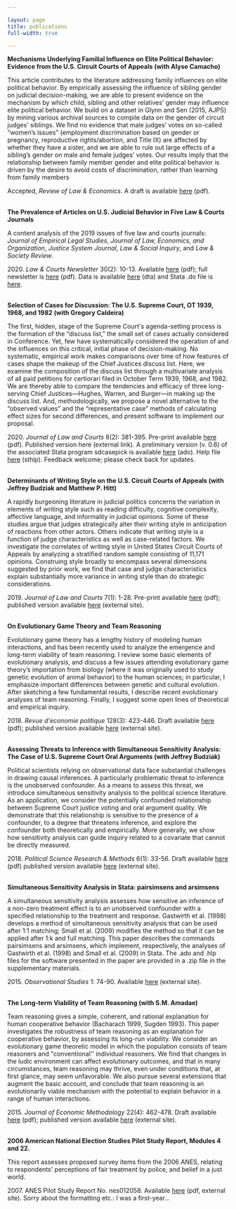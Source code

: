 ```yaml
---

layout: page
title: publications
full-width: true

---
```


**Mechanisms Underlying Familial Influence on Elite Political Behavior: Evidence from the U.S. Circuit Courts of Appeals (with Alyse Camacho)**

This article contributes to the literature addressing family influences on elite political behavior. By empirically assessing the influence of sibling gender on judicial decision-making, we are able to present evidence on the mechanism by which child, sibling and other relatives’ gender may influence elite political behavior. We build on a dataset in Glynn and Sen (2015, AJPS) by mining various archival sources to compile data on the gender of circuit judges’ siblings. We find no evidence that male judges’ votes on so-called “women’s issues” (employment discrimination based on gender or pregnancy, reproductive rights/abortion, and Title IX) are affected by whether they have a sister, and we are able to rule out large effects of a sibling’s gender on male and female judges’ votes. Our results imply that the relationship between family member gender and elite political behavior is driven by the desire to avoid costs of discrimination, rather than learning from family members

Accepted, *Review of Law & Economics*. A draft is available [here](https://raw.githubusercontent.com/dlempert/dlempert.github.io/master/docs/siblings_ol.pdf) (pdf).
<br/><br/>

**The Prevalence of Articles on U.S. Judicial Behavior in Five Law & Courts Journals**

A content analysis of the 2019 issues of five law and courts journals: *Journal of Empirical Legal Studies*, *Journal of Law, Economics, and Organization*, *Justice System Journal*, *Law & Social Inquiry*, and *Law & Society Review*.

2020\. *Law & Courts Newsletter* 30(2): 10-13. Available [here](https://raw.githubusercontent.com/dlempert/dlempert.github.io/master/docs/cts_journals_ol.pdf) (pdf); full newsletter is [here](https://raw.githubusercontent.com/dlempert/dlempert.github.io/master/docs/lcn_fa2020.pdf) (pdf).
Data is available [here](https://drive.google.com/file/d/1D7gGknOUdAiatTGcAuwwYbiSpC5U6xh9/view?usp=sharing) (dta) and Stata .do file is [here](https://drive.google.com/file/d/1uZd3fyYZi95Nfz0-GCgyNxCk62TtL88g/view?usp=sharing).
<br/><br/>


**Selection of Cases for Discussion: The U.S. Supreme Court, OT 1939, 1968, and 1982 (with Gregory Caldeira)**

The first, hidden, stage of the Supreme Court's agenda-setting process is the formation of the “discuss list,” the small set of cases actually considered in Conference. Yet, few have systematically considered the operation of and the influences on this critical, initial phase of decision-making. No systematic, empirical work makes comparisons over time of how features of cases shape the makeup of the Chief Justices discuss list. Here, we examine the composition of the discuss list through a multivariate analysis of all paid petitions for certiorari filed in October Term 1939, 1968, and 1982. We are thereby able to compare the tendencies and efficacy of three long-serving Chief Justices—Hughes, Warren, and Burger—in making up the discuss list. And, methodologically, we propose a novel alternative to the “observed values” and the “representative case” methods of calculating effect sizes for second differences, and present software to implement our proposal.

2020\. *Journal of Law and Courts* 8(2): 381-395.  Pre-print available [here](https://raw.githubusercontent.com/dlempert/dlempert.github.io/master/docs/discuss_list_ol.pdf) (pdf).  Published version here (external link).
A preliminary version (v. 0.6) of the associated Stata program sdcasepick is available [here](https://raw.githubusercontent.com/dlempert/dlempert.github.io/master/docs/sdcasepick.ado) (ado).  Help file [here](https://raw.githubusercontent.com/dlempert/dlempert.github.io/master/docs/sdcasepick.sthlp) (sthlp).  Feedback welcome; please check back for updates.
<br/><br/>


**Determinants of Writing Style on the U.S. Circuit Courts of Appeals (with Jeffrey Budziak and Matthew P. Hitt)**

A rapidly burgeoning literature in judicial politics concerns the variation in elements of writing style such as reading difficulty, cognitive complexity, affective language, and informality in judicial opinions. Some of these studies argue that judges strategically alter their writing style in anticipation of reactions from other actors. Others indicate that writing style is a function of judge characteristics as well as case-related factors. We investigate the correlates of writing style in United States Circuit Courts of Appeals by analyzing a stratified random sample consisting of 11,171 opinions. Construing style broadly to encompass several dimensions suggested by prior work, we find that case and judge characteristics explain substantially more variance in writing style than do strategic considerations.

2019\. *Journal of Law and Courts* 7(1): 1-28.  Pre-print available [here](https://raw.githubusercontent.com/dlempert/dlempert.github.io/master/docs/determinants_ol.pdf) (pdf); published version available [here](https://www.journals.uchicago.edu/doi/abs/10.1086/701128) (external site).
<br/><br/>

**On Evolutionary Game Theory and Team Reasoning**

Evolutionary game theory has a lengthy history of modeling human interactions, and has been recently used to analyze the emergence and long-term viability of team reasoning. I review some basic elements of evolutionary analysis, and discuss a few issues attending evolutionary game theory’s importation from biology (where it was originally used to study genetic evolution of animal behavior) to the human sciences; in particular, I emphasize important differences between genetic and cultural evolution. After sketching a few fundamental results, I describe recent evolutionary analyses of team reasoning. Finally, I suggest some open lines of theoretical and empirical inquiry.

2018\. *Revue d'economie politique* 128(3): 423-446.  Draft available [here](https://raw.githubusercontent.com/dlempert/dlempert.github.io/master/docs/egt_tr_ol.pdf) (pdf); published version available [here](https://www.cairn.info/resume.php?ID_ARTICLE=REDP_283_0423) (external site).
<br/><br/>


**Assessing Threats to Inference with Simultaneous Sensitivity Analysis: The Case of U.S. Supreme Court Oral Arguments (with Jeffrey Budziak)**

Political scientists relying on observational data face substantial challenges in drawing causal inferences.  A particularly problematic threat to inference is the unobserved confounder. As a means to assess this threat, we introduce simultaneous sensitivity analysis to the political science literature. As an application, we consider the potentially confounded relationship between Supreme Court justice voting and oral argument quality. We demonstrate that this relationship is sensitive to the presence of a confounder, to a degree that threatens inference, and explore the confounder both theoretically and empirically. More generally, we show how sensitivity analysis can guide inquiry related to a covariate that cannot be directly measured.

2018\. *Political Science Research & Methods* 6(1): 33-56. Draft available [here](https://raw.githubusercontent.com/dlempert/dlempert.github.io/master/docs/oa_all_ol.pdf) (pdf) published version available [here](http://dx.doi.org/10.1017/psrm.2015.74) (external site).
<br/><br/>

**Simultaneous Sensitivity Analysis in Stata: pairsimsens and arsimsens**

A simultaneous sensitivity analysis assesses how sensitive an inference of a non-zero treatment effect is to an unobserved confounder with a specified relationship to the treatment and response. Gastwirth et al. (1998) develops a method of simultaneous sensitivity analysis that can be used after 1:1 matching; Small et al. (2009) modifies the method so that it can be applied after 1:k and full matching. This paper describes the commands pairsimsens and arsimsens, which implement, respectively, the analyses of Gastwirth et al. (1998) and Small et al. (2009) in Stata. The .ado and .hlp files for the software presented in the paper are provided in a .zip file in the supplementary materials.

2015\. *Observational Studies* 1: 74-90. Available [here](https://obsstudies.org/simultaneous-sensitivity-analysis-in-stata-arsimsens-and-pairsimsens/) (external site).
<br/><br/>

**The Long-term Viability of Team Reasoning (with S.M. Amadae)**

Team reasoning gives a simple, coherent, and rational explanation for human cooperative behavior (Bacharach 1999, Sugden 1993). This paper investigates the robustness of team reasoning as an explanation for cooperative behavior, by assessing its long-run viability. We consider an evolutionary game theoretic model in which the population consists of team reasoners and "conventional'' individual reasoners.  We find that changes in the ludic environment can affect evolutionary outcomes, and that in many circumstances, team reasoning may thrive, even under conditions that, at first glance, may seem unfavorable.  We also pursue several extensions that augment the basic account, and conclude that team reasoning is an evolutionarily viable mechanism with the potential to explain behavior in a range of human interactions.

2015\. *Journal of Economic Methodology* 22(4): 462-478. Draft available [here](https://raw.githubusercontent.com/dlempert/dlempert.github.io/master/docs/tr_ol.pdf) (pdf); published version available [here](http://dx.doi.org/10.1080/1350178X.2015.1024880) (external site).
<br/><br/>

**2006 American National Election Studies Pilot Study Report, Modules 4 and 22.**

This report assesses proposed survey items from the 2006 ANES, relating to respondents' perceptions of fair treatment by police, and belief in a just world.

2007\. ANES Pilot Study Report No. nes012058. Available [here](https://electionstudies.org/wp-content/uploads/2018/04/nes012058.pdf) (pdf, external site). Sorry about the formatting etc.: I was a first-year...
